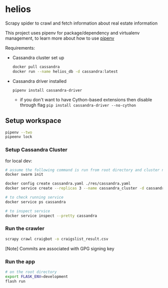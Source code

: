 # helios

Scrapy spider to crawl and fetch information about real estate information

This project uses pipenv for package/dependency and virtualenv management, to learn more about how to use [pipenv](https://pipenv.readthedocs.io/en/latest/)

Requirements:

* Cassandra cluster set up

  ```bash
  docker pull cassandra
  docker run --name helios_db -d cassandra:latest
  ```

* Cassandra driver installed

  `pipenv install cassandra-driver`

  - if you don't want to have Cython-based extensions then disable through flag
  `pip install cassandra-driver --no-cython`

## Setup workspace

```bash
pipenv --two
pipeenv lock
```

### Setup Cassandra Cluster

for local dev:

```bash
# assume the following command is run from root directory and cluster nodes are within the same VM
docker swarm init

docker config create cassandra.yaml ./res/cassandra.yaml
docker service create --replicas 3 --name cassandra_cluster -d cassandra:3.11.3-mh

# to check running service
docker service ps cassandra

# to inspect service
docker service inspect --pretty cassandra
```

### Run the crawler

```bash
scrapy crawl craigbot -o craigslist_result.csv
```

[Note]
Commits are associated with GPG signing key

### Run the app

```bash
# on the root directory
export FLASK_ENV=development
flash run
```
